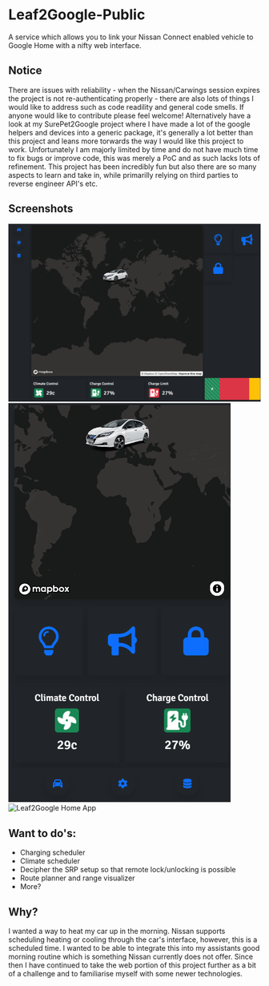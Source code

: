 # Leaf2Google-Public
A service which allows you to link your Nissan Connect enabled vehicle to Google Home with a nifty web interface.

## Notice
There are issues with reliability - when the Nissan/Carwings session expires the project is not re-authenticating properly - there are also lots of things I would like to address such as code readility and general code smells. If anyone would like to contribute please feel welcome! Alternatively have a look at my SurePet2Google project where I have made a lot of the google helpers and devices into a generic package, it's generally a lot better than this project and leans more torwards the way I would like this project to work. Unfortunately I am majorly limited by time and do not have much time to fix bugs or improve code, this was merely a PoC and as such lacks lots of refinement. This project has been incredibly fun but also there are so many aspects to learn and take in, while primarilly relying on third parties to reverse engineer API's etc.

## Screenshots
![Leaf2Google Example](https://github.com/CplNathan/Leaf2Google-Public/blob/main/Leaf2Google.Blazor/Server/wwwroot/img/leaf2google.png)
![Leaf2Google Responsive](https://github.com/CplNathan/Leaf2Google-Public/blob/main/Leaf2Google.Blazor/Server/wwwroot/img/leaf2google_mobile.png)
![Leaf2Google Home App](https://user-images.githubusercontent.com/16903800/191339881-d1ffe0f2-b2f5-4774-94ed-cbe85460482b.png)

## Want to do's:
* Charging scheduler
* Climate scheduler
* Decipher the SRP setup so that remote lock/unlocking is possible
* Route planner and range visualizer
* More?

## Why?
I wanted a way to heat my car up in the morning. Nissan supports scheduling heating or cooling through the car's interface, however, this is a scheduled time. I wanted to be able to integrate this into my assistants good morning routine which is something Nissan currently does not offer. Since then I have continued to take the web portion of this project further as a bit of a challenge and to familiarise myself with some newer technologies.
